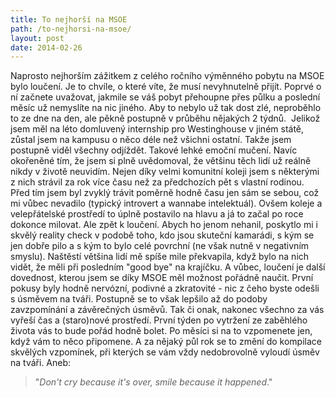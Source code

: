 ```yaml
---
title: To nejhorší na MSOE
path: /to-nejhorsi-na-msoe/
layout: post
date: 2014-02-26
---
```


Naprosto nejhorším zážitkem z celého ročního výměnného pobytu na MSOE bylo loučení. Je to chvíle, o které víte, že musí nevyhnutelně přijít. Poprvé o ní začnete uvažovat, jakmile se váš pobyt přehoupne přes půlku a poslední měsíc už nemyslíte na nic jiného. Aby to nebylo už tak dost zlé, neproběhlo to ze dne na den, ale pěkně postupně v průběhu nějakých 2 týdnů.  Jelikož jsem měl na léto domluvený internship pro Westinghouse v jiném státě, zůstal jsem na kampusu o něco déle než všichni ostatní. Takže jsem postupně viděl všechny odjíždět. Takové lehké emoční mučení. Navíc okořeněné tím, že jsem si plně uvědomoval, že většinu těch lidí už reálně nikdy v životě neuvidím. Nejen díky velmi komunitní koleji jsem s některými z nich strávil za rok více času než za předchozích pět s vlastní rodinou. Před tím jsem byl zvyklý trávit poměrně hodně času jen sám se sebou, což mi vůbec nevadilo (typický introvert a wannabe intelektuál). Ovšem koleje a velepřátelské prostředí to úplně postavilo na hlavu a já to začal po roce dokonce milovat. Ale zpět k loučení. Abych ho jenom nehanil, poskytlo mi i skvělý reality check v podobě toho, kdo jsou skuteční kamarádi, s kým se jen dobře pilo a s kým to bylo celé povrchní (ne však nutně v negativním smyslu). Naštěstí většina lidí mě spíše mile překvapila, když bylo na nich vidět, že měli při posledním "good bye" na krajíčku. A vůbec, loučení je další dovednost, kterou jsem se díky MSOE měl možnost pořádně naučit. První pokusy byly hodně nervózní, podivné a zkratovité - nic z čeho byste odešli s úsměvem na tváři. Postupně se to však lepšilo až do podoby zavzpomínání a závěrečných úsměvů. Tak či onak, nakonec všechno za vás vyřeší čas a (staro)nové prostředí. První týden po vytržení ze zaběhlého života vás to bude pořád hodně bolet. Po měsíci si na to vzpomenete jen, když vám to něco připomene. A za nějaký půl rok se to změní do kompilace skvělých vzpomínek, při kterých se vám vždy nedobrovolně vyloudí úsměv na tváři. Aneb: 

> "_Don't cry because it's over, smile because it happened_."